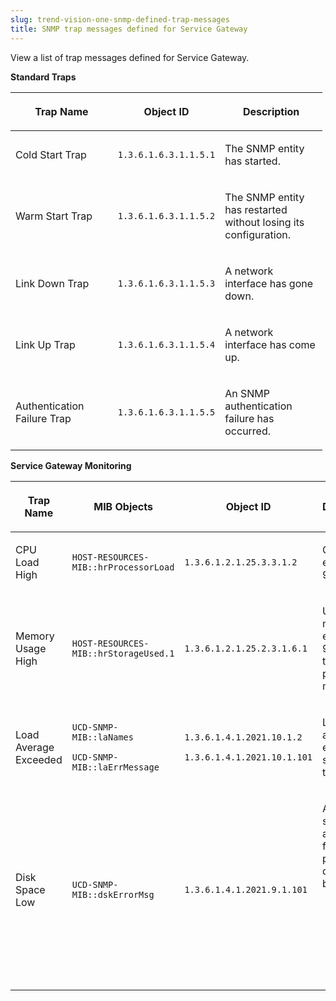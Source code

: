 ```yaml
---
slug: trend-vision-one-snmp-defined-trap-messages
title: SNMP trap messages defined for Service Gateway
---
```


View a list of trap messages defined for Service Gateway.

**Standard Traps**

<table style="width:99%;">
<colgroup>
<col style="width: 33%" />
<col style="width: 33%" />
<col style="width: 33%" />
</colgroup>
<thead>
<tr>
<th><p>Trap Name</p></th>
<th><p>Object ID</p></th>
<th><p>Description</p></th>
</tr>
</thead>
<tbody>
<tr>
<td><p>Cold Start Trap</p></td>
<td><p><code>1.3.6.1.6.3.1.1.5.1</code></p></td>
<td><p>The SNMP entity has started.</p></td>
</tr>
<tr>
<td><p>Warm Start Trap</p></td>
<td><p><code>1.3.6.1.6.3.1.1.5.2</code></p></td>
<td><p>The SNMP entity has restarted without losing its configuration.</p></td>
</tr>
<tr>
<td><p>Link Down Trap</p></td>
<td><p><code>1.3.6.1.6.3.1.1.5.3</code></p></td>
<td><p>A network interface has gone down.</p></td>
</tr>
<tr>
<td><p>Link Up Trap</p></td>
<td><p><code>1.3.6.1.6.3.1.1.5.4</code></p></td>
<td><p>A network interface has come up.</p></td>
</tr>
<tr>
<td><p>Authentication Failure Trap</p></td>
<td><p><code>1.3.6.1.6.3.1.1.5.5</code></p></td>
<td><p>An SNMP authentication failure has occurred.</p></td>
</tr>
</tbody>
</table>

**Service Gateway Monitoring**

<table>
<colgroup>
<col style="width: 25%" />
<col style="width: 25%" />
<col style="width: 25%" />
<col style="width: 25%" />
</colgroup>
<thead>
<tr>
<th><p>Trap Name</p></th>
<th><p>MIB Objects</p></th>
<th><p>Object ID</p></th>
<th><p>Description</p></th>
</tr>
</thead>
<tbody>
<tr>
<td><p>CPU Load High</p></td>
<td><p><code>HOST-RESOURCES-MIB::hrProcessorLoad</code></p></td>
<td><p><code>1.3.6.1.2.1.25.3.3.1.2</code></p></td>
<td><p>CPU usage exceeds 90%.</p></td>
</tr>
<tr>
<td><p>Memory Usage High</p></td>
<td><p><code>HOST-RESOURCES-MIB::hrStorageUsed.1</code></p></td>
<td><p><code>1.3.6.1.2.1.25.2.3.1.6.1</code></p></td>
<td><p>Used memory exceeds 90% of total physical memory.</p></td>
</tr>
<tr>
<td><p>Load Average Exceeded</p></td>
<td><p><code>UCD-SNMP-MIB::laNames</code></p>
<p><code>UCD-SNMP-MIB::laErrMessage</code></p></td>
<td><p><code>1.3.6.1.4.1.2021.10.1.2</code></p>
<p><code>1.3.6.1.4.1.2021.10.1.101</code></p></td>
<td><p>Load average exceeds specified threshold.</p></td>
</tr>
<tr>
<td><p>Disk Space Low</p></td>
<td><p><code>UCD-SNMP-MIB::dskErrorMsg</code></p></td>
<td><p><code>1.3.6.1.4.1.2021.9.1.101</code></p></td>
<td><p>Available space of any of the following partitions decreases below 10%.</p>
<ul>
<li><p><code>/</code></p></li>
<li><p><code>/back</code></p></li>
<li><p><code>/data</code></p></li>
<li><p><code>/image</code></p></li>
</ul></td>
</tr>
</tbody>
</table>
